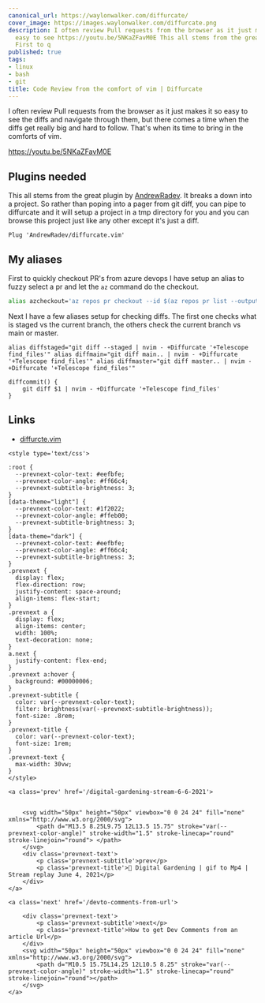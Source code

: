 ```yaml
---
canonical_url: https://waylonwalker.com/diffurcate/
cover_image: https://images.waylonwalker.com/diffurcate.png
description: I often review Pull requests from the browser as it just makes it so
  easy to see https://youtu.be/5NKaZFavM0E This all stems from the great plugin by
  First to q
published: true
tags:
- linux
- bash
- git
title: Code Review from the comfort of vim | Diffurcate
---
```


I often review Pull requests from the browser as it just makes it so easy to see the diffs and navigate through them, but there comes a time when the diffs get really big and hard to follow.  That's when its time to bring in the comforts of vim.

https://youtu.be/5NKaZFavM0E

## Plugins needed

This all stems from the great plugin by [AndrewRadev](https://github.com/AndrewRadev).  It breaks a down into a project.  So rather than poping into a pager from git diff, you can pipe to diffurcate and it will setup a project in a tmp directory for you and you  can browse this project just like any other except it's just a diff.

``` vim
Plug 'AndrewRadev/diffurcate.vim'
```

## My aliases

First to quickly checkout PR's from azure devops I have setup an alias to fuzzy select a pr and let the `az` command do the checkout.

``` bash
alias azcheckout='az repos pr checkout --id $(az repos pr list --output table | tail -n -2 | fzf | cut -d " " -f1)'
```

Next I have a few aliases setup for checking diffs.  The first one checks what is staged vs the current branch, the others check the current branch vs main or master.

```
alias diffstaged="git diff --staged | nvim - +Diffurcate '+Telescope find_files'" alias diffmain="git diff main.. | nvim - +Diffurcate '+Telescope find_files'" alias diffmaster="git diff master.. | nvim - +Diffurcate '+Telescope find_files'"

diffcommit() {
    git diff $1 | nvim - +Diffurcate '+Telescope find_files'
}

```

## Links

* [diffurcte.vim](https://github.com/AndrewRadev/diffurcate.vim)
<div class='prevnext'>

    <style type='text/css'>

    :root {
      --prevnext-color-text: #eefbfe;
      --prevnext-color-angle: #ff66c4;
      --prevnext-subtitle-brightness: 3;
    }
    [data-theme="light"] {
      --prevnext-color-text: #1f2022;
      --prevnext-color-angle: #ffeb00;
      --prevnext-subtitle-brightness: 3;
    }
    [data-theme="dark"] {
      --prevnext-color-text: #eefbfe;
      --prevnext-color-angle: #ff66c4;
      --prevnext-subtitle-brightness: 3;
    }
    .prevnext {
      display: flex;
      flex-direction: row;
      justify-content: space-around;
      align-items: flex-start;
    }
    .prevnext a {
      display: flex;
      align-items: center;
      width: 100%;
      text-decoration: none;
    }
    a.next {
      justify-content: flex-end;
    }
    .prevnext a:hover {
      background: #00000006;
    }
    .prevnext-subtitle {
      color: var(--prevnext-color-text);
      filter: brightness(var(--prevnext-subtitle-brightness));
      font-size: .8rem;
    }
    .prevnext-title {
      color: var(--prevnext-color-text);
      font-size: 1rem;
    }
    .prevnext-text {
      max-width: 30vw;
    }
    </style>
    
    <a class='prev' href='/digital-gardening-stream-6-6-2021'>
    

        <svg width="50px" height="50px" viewbox="0 0 24 24" fill="none" xmlns="http://www.w3.org/2000/svg">
            <path d="M13.5 8.25L9.75 12L13.5 15.75" stroke="var(--prevnext-color-angle)" stroke-width="1.5" stroke-linecap="round" stroke-linejoin="round"> </path>
        </svg>
        <div class='prevnext-text'>
            <p class='prevnext-subtitle'>prev</p>
            <p class='prevnext-title'>🌱 Digital Gardening | gif to Mp4 | Stream replay June 4, 2021</p>
        </div>
    </a>
    
    <a class='next' href='/devto-comments-from-url'>
    
        <div class='prevnext-text'>
            <p class='prevnext-subtitle'>next</p>
            <p class='prevnext-title'>How to get Dev Comments from an article Url</p>
        </div>
        <svg width="50px" height="50px" viewbox="0 0 24 24" fill="none" xmlns="http://www.w3.org/2000/svg">
            <path d="M10.5 15.75L14.25 12L10.5 8.25" stroke="var(--prevnext-color-angle)" stroke-width="1.5" stroke-linecap="round" stroke-linejoin="round"></path>
        </svg>
    </a>
  </div>